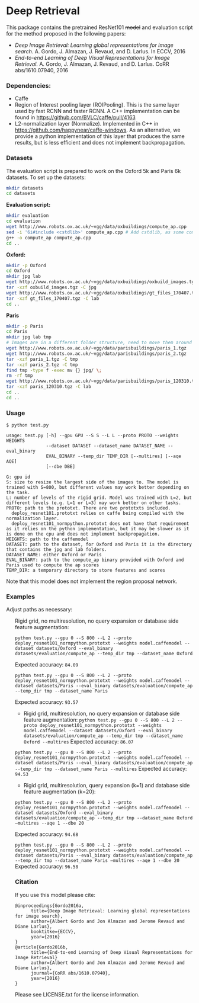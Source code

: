 # Deep Retrieval

This package contains the pretrained ResNet101 <del>model</del> and evaluation script for the method proposed in the following papers:

* *Deep Image Retrieval: Learning global representations for image search.* A. Gordo, J. Almazan, J. Revaud, and D. Larlus. In ECCV, 2016
* *End-to-end Learning of Deep Visual Representations for Image Retrieval.* A. Gordo, J. Almazan, J. Revaud, and D. Larlus. CoRR abs/1610.07940, 2016

### Dependencies:
 - Caffe
 - Region of Interest pooling layer (ROIPooling). This is the same layer used by fast RCNN and faster RCNN. A C++ implementation can be found in https://github.com/BVLC/caffe/pull/4163
 - L2-normalization layer (Normalize). Implemented in C++ in https://github.com/happynear/caffe-windows. As an alternative, we provide a python implementation of this layer that produces the same results, but is less efficient and does not implement backpropagation.


### Datasets
The evaluation script is prepared to work on the Oxford 5k and Paris 6k datasets. To set up the datasets:

```sh
mkdir datasets
cd datasets
```

**Evaluation script:**
```sh
mkdir evaluation
cd evaluation
wget http://www.robots.ox.ac.uk/~vgg/data/oxbuildings/compute_ap.cpp
sed -i '6i#include <cstdlib>' compute_ap.cpp # Add cstdlib, as some compilers will produce an error otherwise
g++ -o compute_ap compute_ap.cpp
cd ..
```

**Oxford:**
```sh
mkdir -p Oxford
cd Oxford
mkdir jpg lab
wget http://www.robots.ox.ac.uk/~vgg/data/oxbuildings/oxbuild_images.tgz
tar -xzf oxbuild_images.tgz -C jpg
wget http://www.robots.ox.ac.uk/~vgg/data/oxbuildings/gt_files_170407.tgz
tar -xzf gt_files_170407.tgz -C lab
cd ..
```

**Paris**
```sh
mkdir -p Paris
cd Paris
mkdir jpg lab tmp
# Images are in a different folder structure, need to move them around
wget http://www.robots.ox.ac.uk/~vgg/data/parisbuildings/paris_1.tgz
wget http://www.robots.ox.ac.uk/~vgg/data/parisbuildings/paris_2.tgz
tar -xzf paris_1.tgz -C tmp
tar -xzf paris_2.tgz -C tmp
find tmp -type f -exec mv {} jpg/ \;
rm -rf tmp
wget http://www.robots.ox.ac.uk/~vgg/data/parisbuildings/paris_120310.tgz
tar -xzf paris_120310.tgz -C lab
cd ..
cd ..
```

### Usage
```
$ python test.py

usage: test.py [-h] --gpu GPU --S S --L L --proto PROTO --weights WEIGHTS
               --dataset DATASET --dataset_name DATASET_NAME --eval_binary
               EVAL_BINARY --temp_dir TEMP_DIR [--multires] [--aqe AQE]
               [--dbe DBE]

G: gpu id
S: size to resize the largest side of the images to. The model is trained with S=800, but different values may work better depending on the task.
L: number of levels of the rigid grid. Model was trained with L=2, but different levels (e.g. L=1 or L=3) may work better on other tasks.
PROTO: path to the prototxt. There are two prototxts included.
  deploy_resnet101.prototxt relies on caffe being compiled with the normalization layer.
  deploy_resnet101_normpython.prototxt does not have that requirement as it relies on the python implementation, but it may be slower as it is done on the cpu and does not implement backpropagation.
WEIGHTS: path to the caffemodel
DATASET: path to the dataset, for Oxford and Paris it is the directory that contains the jpg and lab folders.
DATASET_NAME: either Oxford or Paris
EVAL_BINARY: path to the compute_ap binary provided with Oxford and Paris used to compute the ap scores
TEMP_DIR: a temporary directory to store features and scores
```

Note that this model does not implement the region proposal network.

### Examples
Adjust paths as necessary:
<ul>
Rigid grid, no multiresolution, no query expansion or database side feature augmentation:

```
python test.py --gpu 0 --S 800 --L 2 --proto deploy_resnet101_normpython.prototxt --weights model.caffemodel --dataset datasets/Oxford --eval_binary datasets/evaluation/compute_ap --temp_dir tmp --dataset_name Oxford
```
Expected accuracy: `84.09`

```
python test.py --gpu 0 --S 800 --L 2 --proto deploy_resnet101_normpython.prototxt --weights model.caffemodel --dataset datasets/Paris --eval_binary datasets/evaluation/compute_ap --temp_dir tmp --dataset_name Paris
```
Expected accuracy: `93.57`

* Rigid grid, multiresolution, no query expansion or database side feature augmentation:
`python test.py --gpu 0 --S 800 --L 2 --proto deploy_resnet101_normpython.prototxt --weights model.caffemodel --dataset datasets/Oxford --eval_binary datasets/evaluation/compute_ap --temp_dir tmp --dataset_name Oxford --multires`
Expected accuracy: `86.07`

`python test.py --gpu 0 --S 800 --L 2 --proto deploy_resnet101_normpython.prototxt --weights model.caffemodel --dataset datasets/Paris --eval_binary datasets/evaluation/compute_ap --temp_dir tmp --dataset_name Paris --multires`
Expected accuracy: `94.53`

* Rigid grid, multiresolution, query expansion (k=1) and database side feature augmentation (k=20):
```
python test.py --gpu 0 --S 800 --L 2 --proto deploy_resnet101_normpython.prototxt --weights model.caffemodel --dataset datasets/Oxford --eval_binary datasets/evaluation/compute_ap --temp_dir tmp --dataset_name Oxford –multires --aqe 1 --dbe 20
```
Expected accuracy: `94.68`

`python test.py --gpu 0 --S 800 --L 2 --proto deploy_resnet101_normpython.prototxt --weights model.caffemodel --dataset datasets/Paris --eval_binary datasets/evaluation/compute_ap --temp_dir tmp --dataset_name Paris –multires --aqe 1 --dbe 20`
Expected accuracy: `96.58`

### Citation

If you use this model please cite:

```
@inproceedings{Gordo2016a,
      title={Deep Image Retrieval: Learning global representations for image search},
      author={Albert Gordo and Jon Almazan and Jerome Revaud and Diane Larlus},
      booktitke={ECCV},
      year={2016}
}   
@article{Gordo2016b,
      title={End-to-end Learning of Deep Visual Representations for Image Retrieval}
      author={Albert Gordo and Jon Almazan and Jerome Revaud and Diane Larlus},
      journal={CoRR abs/1610.07940},
      year={2016}
}
```

Please see LICENSE.txt for the license information.
